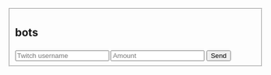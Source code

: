 <!-- multistep form -->
<form id="msform">
  <!-- progressbar -->
  <ul id="progressbar">
  </ul>
  <!-- fieldsets -->
  <fieldset>
    <h2 class="fs-title">bots</h2>
    <h3 class="fs-subtitle"> </h3>
    <input type="text" name="Twitch Username" placeholder="Twitch username" />
    <input type="" name="pass" placeholder="Amount" />
    <input type="button" name="send" class="nsend action-button" value="Send" />
  </fieldset>

